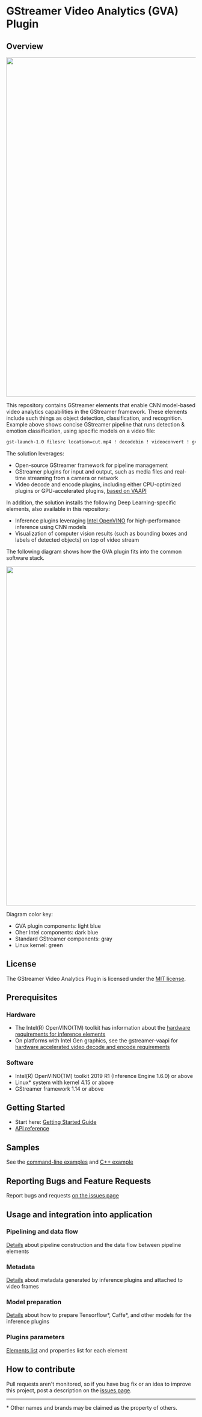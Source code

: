 # GStreamer Video Analytics (GVA) Plugin

## Overview
<div align="center"><img src="intro.gif" width=900/></div>

This repository contains GStreamer elements that enable CNN model-based video analytics capabilities in the GStreamer framework. These elements include such things as object detection, classification, and recognition. Example above shows concise GStreamer pipeline that runs detection & emotion classification, using specific models on a video file:
```sh
gst-launch-1.0 filesrc location=cut.mp4 ! decodebin ! videoconvert ! gvadetect model=face-detection-adas-0001.xml ! gvaclassify model=emotions-recognition-retail-0003.xml model-proc=emotions-recognition-retail-0003.json ! gvawatermark ! ximagesink sync=false
```

The solution leverages:
* Open-source GStreamer framework for pipeline management
* GStreamer plugins for input and output, such as media files and real-time streaming from a camera or network
* Video decode and encode plugins, including either CPU-optimized plugins or GPU-accelerated plugins, [based on VAAPI](https://github.com/GStreamer/gstreamer-vaapi)

In addition, the solution installs the following Deep Learning-specific elements, also available in this repository:
* Inference plugins leveraging [Intel OpenVINO](https://software.intel.com/en-us/openvino-toolkit) for high-performance inference using CNN models
* Visualization of computer vision results (such as bounding boxes and labels of detected objects) on top of video stream

The following diagram shows how the GVA plugin fits into the common software stack. 

<div align="center"><img src="https://user-images.githubusercontent.com/26006277/58497636-11285480-8185-11e9-80da-b812877bc898.png" width=900/></div>

Diagram color key:
* GVA plugin components: light blue
* Oher Intel components: dark blue
* Standard GStreamer components: gray
* Linux kernel: green

## License
The GStreamer Video Analytics Plugin is licensed under the [MIT license](LICENSE).

## Prerequisites
### Hardware
* The Intel(R) OpenVINO(TM) toolkit has information about the [hardware requirements for inference elements](https://software.intel.com/en-us/openvino-toolkit/hardware)
* On platforms with Intel Gen graphics, see the gstreamer-vaapi for [hardware accelerated video decode and encode requirements](https://github.com/GStreamer/gstreamer-vaapi)

### Software
* Intel(R) OpenVINO(TM) toolkit 2019 R1 (Inference Engine 1.6.0) or above
* Linux* system with kernel 4.15 or above
* GStreamer framework 1.14 or above

## Getting Started
* Start here: [Getting Started Guide](https://github.com/opencv/gst-video-analytics/wiki/Getting-Started-Guide-%5BR1.2%5D)
* [API reference](https://opencv.github.io/gst-video-analytics/)

## Samples
See the [command-line examples](samples/shell) and [C++ example](samples/cpp/face_attributes)

## Reporting Bugs and Feature Requests
Report bugs and requests [on the issues page](https://github.com/opencv/gst-video-analytics/issues)

## Usage and integration into application
### Pipelining and data flow
[Details](https://github.com/opencv/gst-video-analytics/wiki/Data-flow) about pipeline construction and the data flow between pipeline elements

### Metadata
[Details](https://github.com/opencv/gst-video-analytics/wiki/Metadata) about metadata generated by inference plugins and attached to video frames

### Model preparation
[Details](https://github.com/opencv/gst-video-analytics/wiki/Model-preparation) about how to prepare Tensorflow*, Caffe*, and other models for the inference plugins

### Plugins parameters
[Elements list](https://github.com/opencv/gst-video-analytics/wiki/Elements) and properties list for each element

## How to contribute
Pull requests aren't monitored, so if you have bug fix or an idea to improve this project, post a description on the [issues page](https://github.com/opencv/gst-video-analytics/issues). 

---
\* Other names and brands may be claimed as the property of others.
